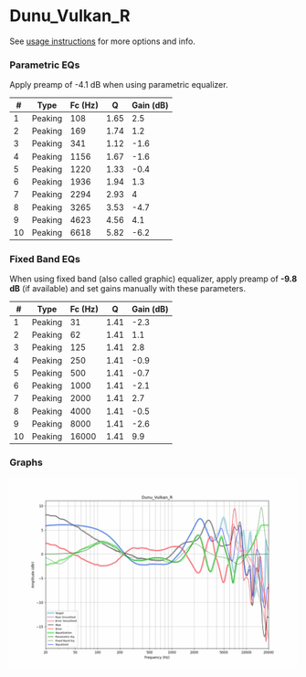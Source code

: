 # Dunu_Vulkan_R
See [usage instructions](https://github.com/jaakkopasanen/AutoEq#usage) for more options and info.

### Parametric EQs
Apply preamp of -4.1 dB when using parametric equalizer.

|   # | Type    |   Fc (Hz) |    Q |   Gain (dB) |
|-----|---------|-----------|------|-------------|
|   1 | Peaking |       108 | 1.65 |         2.5 |
|   2 | Peaking |       169 | 1.74 |         1.2 |
|   3 | Peaking |       341 | 1.12 |        -1.6 |
|   4 | Peaking |      1156 | 1.67 |        -1.6 |
|   5 | Peaking |      1220 | 1.33 |        -0.4 |
|   6 | Peaking |      1936 | 1.94 |         1.3 |
|   7 | Peaking |      2294 | 2.93 |         4   |
|   8 | Peaking |      3265 | 3.53 |        -4.7 |
|   9 | Peaking |      4623 | 4.56 |         4.1 |
|  10 | Peaking |      6618 | 5.82 |        -6.2 |

### Fixed Band EQs
When using fixed band (also called graphic) equalizer, apply preamp of **-9.8 dB** (if available) and set gains manually with these parameters.

|   # | Type    |   Fc (Hz) |    Q |   Gain (dB) |
|-----|---------|-----------|------|-------------|
|   1 | Peaking |        31 | 1.41 |        -2.3 |
|   2 | Peaking |        62 | 1.41 |         1.1 |
|   3 | Peaking |       125 | 1.41 |         2.8 |
|   4 | Peaking |       250 | 1.41 |        -0.9 |
|   5 | Peaking |       500 | 1.41 |        -0.7 |
|   6 | Peaking |      1000 | 1.41 |        -2.1 |
|   7 | Peaking |      2000 | 1.41 |         2.7 |
|   8 | Peaking |      4000 | 1.41 |        -0.5 |
|   9 | Peaking |      8000 | 1.41 |        -2.6 |
|  10 | Peaking |     16000 | 1.41 |         9.9 |

### Graphs
![](./Dunu_Vulkan_R.png)

